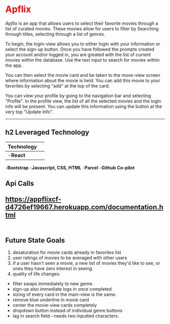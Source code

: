 <h1><span style="color: red;">Apflix </span></h1>

<i> Apflix</i> is an app that allows users to select their favorite movies through a list of curated movies. These movies allow for users to filter by Searching through titles, selecting through a list of genres. 

 To begin,  the login-view allows you to either login with your information or select the sign-up button. Once you have followed the prompts created your account and/or logged in, you are greated with the list of current movies within the database. Use the text input to search for movies within the app.

 You can then select the movie card and be taken to the move-view screen where information about the movie is held. You can add this movie to your favorites by selecting "add" at the top of the card.

 You can view your profile by going to the navigation bar and selecting "Profile". In the profile view, the list of all the selected movies and the login info will be present. You can update this information using the button at the very top "Update Info".

---
## h2 Leveraged Technology

|Technology| |
|----------|---------|
|-**React**||
-**Bootstrap**
-**Javascript, CSS, HTML**
-**Parcel**
-**Github Co-pilot**


**Api Calls**<br>
<br>
https://appflixcf-d4726ef19667.herokuapp.com/documentation.html
<br>
<br>
---

## Future State Goals

1. desaturation for movie cards already in favorites list
2. user ratings of movies to be averaged with other users
3. if a user hasn't seen a movie, a new list of movies they'd like to see, or ones they have zero interest in seeing
4. quality of life changes: 
- filter swaps immediately to new genre.
- sign-up also immediate logs in once completed
- sizing of every card in the main-view is the same.
- remove blue underline in movie card
- center the movie-view cards completely
- dropdown button instead of individual genre buttons
- lag in search field--needs two inputted characters.



